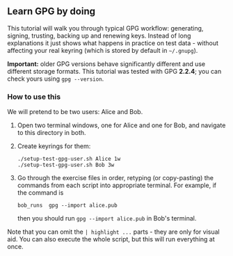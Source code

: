 Learn GPG by doing
------------------

This tutorial will walk you through typical GPG workflow: generating, signing,
trusting, backing up and renewing keys. Instead of long explanations it just
shows what happens in practice on test data - without affecting your real
keyring (which is stored by default in `~/.gnupg`).

**Important:** older GPG versions behave significantly different and use
different storage formats. This tutorial was tested with GPG **2.2.4**;
you can check yours using `gpg --version`.

### How to use this

We will pretend to be two users: Alice and Bob.

1.  Open two terminal windows, one for Alice and one for Bob, and navigate to
    this directory in both.

1.  Create keyrings for them:

        ./setup-test-gpg-user.sh Alice 1w
        ./setup-test-gpg-user.sh Bob 3w

1.  Go through the exercise files in order, retyping (or copy-pasting) the
    commands from each script into appropriate terminal. For example, if the
    command is

        bob_runs  gpg --import alice.pub

    then you should run `gpg --import alice.pub` in Bob's terminal.

Note that you can omit the `| highlight ...` parts - they are only for visual aid.
You can also execute the whole script, but this will run everything at once.
